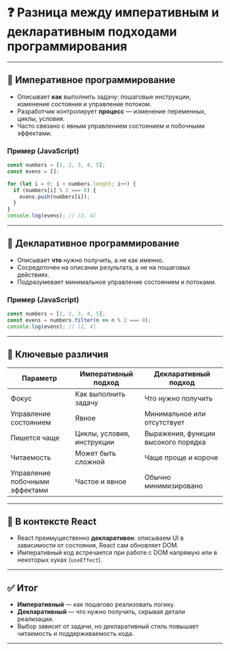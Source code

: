 # ❓ Разница между императивным и декларативным подходами программирования

---

## 📌 Императивное программирование

- Описывает **как** выполнить задачу: пошаговые инструкции, изменение состояния и управление потоком.
- Разработчик контролирует **процесс** — изменение переменных, циклы, условия.
- Часто связано с явным управлением состоянием и побочными эффектами.

### Пример (JavaScript)

```js
const numbers = [1, 2, 3, 4, 5];
const evens = [];

for (let i = 0; i < numbers.length; i++) {
  if (numbers[i] % 2 === 0) {
    evens.push(numbers[i]);
  }
}
console.log(evens); // [2, 4]
````

---

## 📌 Декларативное программирование

- Описывает **что** нужно получить, а не как именно.
- Сосредоточен на описании результата, а не на пошаговых действиях.
- Подразумевает минимальное управление состоянием и потоками.

### Пример (JavaScript)

```js
const numbers = [1, 2, 3, 4, 5];
const evens = numbers.filter(n => n % 2 === 0);
console.log(evens); // [2, 4]
```

---

## 🔑 Ключевые различия

| Параметр                       | Императивный подход        | Декларативный подход                |
| ------------------------------ | -------------------------- | ----------------------------------- |
| Фокус                          | Как выполнить задачу       | Что нужно получить                  |
| Управление состоянием          | Явное                      | Минимальное или отсутствует         |
| Пишется чаще                   | Циклы, условия, инструкции | Выражения, функции высокого порядка |
| Читаемость                     | Может быть сложной         | Чаще проще и короче                 |
| Управление побочными эффектами | Частое и явное             | Обычно минимизировано               |

---

## 📎 В контексте React

- React преимущественно **декларативен**: описываем UI в зависимости от состояния, React сам обновляет DOM.
- Императивный код встречается при работе с DOM напрямую или в некоторых хуках (`useEffect`).

---

## ✅ Итог

- **Императивный** — как пошагово реализовать логику.
- **Декларативный** — что нужно получить, скрывая детали реализации.
- Выбор зависит от задачи, но декларативный стиль повышает читаемость и поддерживаемость кода.

---
